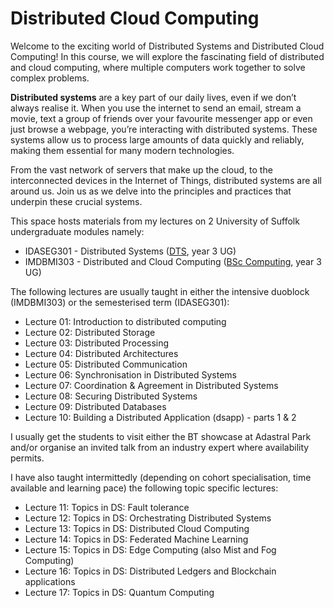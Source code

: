 # Distributed Cloud Computing

Welcome to the exciting world of Distributed Systems and Distributed Cloud Computing! In this course, we will explore the fascinating field of distributed and cloud computing, where multiple computers work together to solve complex problems. 

**Distributed systems** are a key part of our daily lives, even if we don’t always realise it. When you use the internet to send an email, stream a movie, text a group of friends over your favourite messenger app or even just browse a webpage, you’re interacting with distributed systems. These systems allow us to process large amounts of data quickly and reliably, making them essential for many modern technologies. 

From the vast network of servers that make up the cloud, to the interconnected devices in the Internet of Things, distributed systems are all around us. Join us as we delve into the principles and practices that underpin these crucial systems.

This space hosts materials from my lectures on 2 University of Suffolk undergraduate modules namely:

 * IDASEG301 - Distributed Systems ([DTS](https://www.uos.ac.uk/study/search-for-a-course/undergraduate/technology-business-and-arts/digital-and-technology-solutions-professional-degree-apprenticeship-software-engineering/), year 3 UG)
 * IMDBMI303 - Distributed and Cloud Computing ([BSc Computing](https://www.uos.ac.uk/study/bsc-computer-science/), year 3 UG)

 The following lectures are usually taught in either the intensive duoblock (IMDBMI303) or the semesterised term (IDASEG301):

 * Lecture 01: Introduction to distributed computing
 * Lecture 02: Distributed Storage
 * Lecture 03: Distributed Processing
 * Lecture 04: Distributed Architectures
 * Lecture 05: Distributed Communication
 * Lecture 06: Synchronisation in Distributed Systems
 * Lecture 07: Coordination & Agreement in Distributed Systems
 * Lecture 08: Securing Distributed Systems
 * Lecture 09: Distributed Databases
 * Lecture 10: Building a Distributed Application (dsapp) - parts 1 & 2

I usually get the students to visit either the BT showcase at Adastral Park and/or organise an invited talk from an industry expert where availability permits.

I have also taught intermittedly (depending on cohort specialisation, time available and learning pace) the following topic specific lectures:

* Lecture 11: Topics in DS: Fault tolerance
* Lecture 12: Topics in DS: Orchestrating Distributed Systems
* Lecture 13: Topics in DS: Distributed Cloud Computing
* Lecture 14: Topics in DS: Federated Machine Learning
* Lecture 15: Topics in DS: Edge Computing (also Mist and Fog Computing)
* Lecture 16: Topics in DS: Distributed Ledgers and Blockchain applications
* Lecture 17: Topics in DS: Quantum Computing


